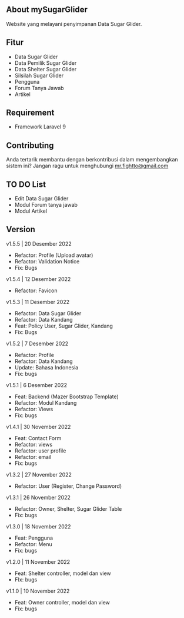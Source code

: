 ## About mySugarGlider
Website yang melayani penyimpanan Data Sugar Glider.

## Fitur
- Data Sugar Glider
- Data Pemilik Sugar Glider
- Data Shelter Sugar Glider
- Silsilah Sugar Glider
- Pengguna
- Forum Tanya Jawab
- Artikel

## Requirement
- Framework Laravel 9

## Contributing
Anda tertarik membantu dengan berkontribusi dalam mengembangkan sistem ini? Jangan ragu untuk menghubungi mr.fightto@gmail.com

## TO DO List
- Edit Data Sugar Glider
- Modul Forum tanya jawab
- Modul Artikel

## Version
v1.5.5 | 20 Desember 2022
- Refactor: Profile (Upload avatar)
- Refactor: Validation Notice
- Fix: Bugs

v1.5.4 | 12 Desember 2022
- Refactor: Favicon

v1.5.3 | 11 Desember 2022
- Refactor: Data Sugar Glider
- Refactor: Data Kandang
- Feat: Policy User, Sugar Glider, Kandang
- Fix: Bugs

v1.5.2 | 7 Desember 2022
- Refactor: Profile
- Refactor: Data Kandang
- Update: Bahasa Indonesia
- Fix: bugs

v1.5.1 | 6 Desember 2022
- Feat: Backend (Mazer Bootstrap Template)
- Refactor: Modul Kandang
- Refactor: Views
- Fix: bugs

v1.4.1 | 30 November 2022
- Feat: Contact Form
- Refactor: views
- Refactor: user profile
- Refactor: email
- Fix: bugs

v1.3.2 | 27 November 2022
- Refactor: User (Register, Change Password)

v1.3.1 | 26 November 2022
- Refactor: Owner, Shelter, Sugar Glider Table
- Fix: bugs

v1.3.0 | 18 November 2022
- Feat: Pengguna
- Refactor: Menu
- Fix: bugs

v1.2.0 | 11 November 2022
- Feat: Shelter controller, model dan view
- FIx: bugs

v1.1.0 | 10 November 2022
- Feat: Owner controller, model dan view
- Fix: bugs
